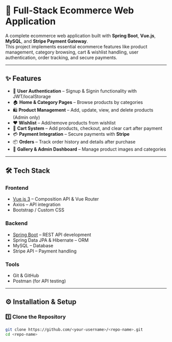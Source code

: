 # 🛒 Full-Stack Ecommerce Web Application

A complete ecommerce web application built with **Spring Boot**, **Vue.js**, **MySQL**, and **Stripe Payment Gateway**.  
This project implements essential ecommerce features like product management, category browsing, cart & wishlist handling, user authentication, order tracking, and secure payments.

---

## ✨ Features

- 👤 **User Authentication** – Signup & Signin functionality with JWT/localStorage  
- 🏠 **Home & Category Pages** – Browse products by categories  
- 🛍 **Product Management** – Add, update, view, and delete products (Admin only)  
- ❤️ **Wishlist** – Add/remove products from wishlist  
- 🛒 **Cart System** – Add products, checkout, and clear cart after payment  
- 💳 **Payment Integration** – Secure payments with **Stripe**  
- 📦 **Orders** – Track order history and details after purchase  
- 📸 **Gallery & Admin Dashboard** – Manage product images and categories  

---

## 🛠 Tech Stack

### Frontend
- [Vue.js 3](https://vuejs.org/) – Composition API & Vue Router  
- Axios – API integration  
- Bootstrap / Custom CSS  

### Backend
- [Spring Boot](https://spring.io/projects/spring-boot) – REST API development  
- Spring Data JPA & Hibernate – ORM  
- MySQL – Database  
- Stripe API – Payment handling  

### Tools
- Git & GitHub  
- Postman (for API testing)  

---

## ⚙️ Installation & Setup

### 1️⃣ Clone the Repository
```bash
git clone https://github.com/<your-username>/<repo-name>.git
cd <repo-name>
